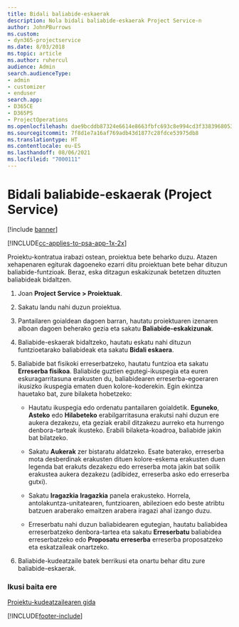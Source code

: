 ```yaml
---
title: Bidali baliabide-eskaerak
description: Nola bidali baliabide-eskaerak Project Service-n
author: JohnPBurrows
ms.custom:
- dyn365-projectservice
ms.date: 8/03/2018
ms.topic: article
ms.author: ruhercul
audience: Admin
search.audienceType:
- admin
- customizer
- enduser
search.app:
- D365CE
- D365PS
- ProjectOperations
ms.openlocfilehash: dae9bcddb87324e6614e8663fbfc693c8e994cd3f33839680531cd17269d764b
ms.sourcegitcommit: 7f8d1e7a16af769adb43d1877c28fdce53975db8
ms.translationtype: HT
ms.contentlocale: eu-ES
ms.lasthandoff: 08/06/2021
ms.locfileid: "7000111"
---
```

# <a name="submit-resource-requests-project-service"></a>Bidali baliabide-eskaerak (Project Service)

[!include [banner](../includes/psa-now-project-operations.md)]

[!INCLUDE[cc-applies-to-psa-app-1x-2x](../includes/cc-applies-to-psa-app-1x-2x.md)]

Proiektu-kontratua irabazi ostean, proiektua bete beharko duzu. Atazen xehapenaren egiturak dagoeneko ezarri ditu proiektuan bete behar dituzun baliabide-funtzioak. Beraz, eska ditzagun eskakizunak betetzen dituzten baliabideak bidaltzen.  
  
1.  Joan **Project Service > Proiektuak**.  
  
2.  Sakatu landu nahi duzun proiektua.  
  
3.  Pantailaren goialdean dagoen barran, hautatu proiektuaren izenaren alboan dagoen beherako gezia eta sakatu **Baliabide-eskakizunak**.  
  
4.  Baliabide-eskaerak bidaltzeko, hautatu eskatu nahi dituzun funtzioetarako baliabideak eta sakatu **Bidali eskaera**.  
  
5.  Baliabide bat fisikoki erreserbatzeko, hautatu funtzioa eta sakatu **Erreserba fisikoa**. Baliabide guztien egutegi-ikuspegia eta euren eskuragarritasuna erakusten du, baliabidearen erreserba-egoeraren ikusizko ikuspegia ematen duen kolore-koderekin. Egin ekintza hauetako bat, zure bilaketa hobetzeko:  
  
    -   Hautatu ikuspegia edo ordenatu pantailaren goialdetik. **Eguneko**, **Asteko** edo **Hilabeteko** erabilgarritasuna erakutsi nahi duzun ere aukera dezakezu, eta geziak erabil ditzakezu aurreko eta hurrengo denbora-tarteak ikusteko. Erabili bilaketa-koadroa, baliabide jakin bat bilatzeko.  
  
    -   Sakatu **Aukerak** zer bistaratu aldatzeko. Esate baterako, erreserba mota desberdinak erakusten dituen kolore-eskema erakusten duen legenda bat erakuts dezakezu edo erreserba mota jakin bat soilik erakustea aukera dezakezu (adibidez, erreserba asko edo erreserba gutxi).  
  
    -   Sakatu **Iragazkia** **Iragazkia** panela erakusteko. Horrela, antolakuntza-unitatearen, funtzioaren, abilezioen edo beste atribtu batzuen araberako emaitzen arabera iragazi ahal izango duzu.  
  
    -   Erreserbatu nahi duzun baliabidearen egutegian, hautatu baliabidea erreserbatzeko denbora-tartea eta sakatu **Erreserbatu** baliabidea erreserbatzeko edo **Proposatu erreserba** erreserba proposatzeko eta eskatzaileak onartzeko.  
  
6.  Baliabide-kudeatzaile batek berrikusi eta onartu behar ditu zure baliabide-eskaerak.  
  
### <a name="see-also"></a>Ikusi baita ere  
 [Proiektu-kudeatzailearen gida](../psa/project-manager-guide.md)


[!INCLUDE[footer-include](../includes/footer-banner.md)]